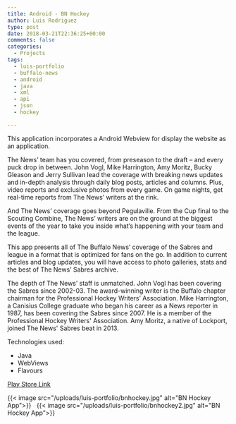 ```yaml
---
title: Android - BN Hockey
author: Luis Rodriguez
type: post
date: 2018-03-21T22:36:25+00:00
comments: false
categories:
  - Projects
tags:
  - luis-portfolio
  - buffalo-news
  - android
  - java
  - xml
  - api
  - json
  - hockey

---
```


This application incorporates a Android Webview for display the website as an application.

The News’ team has you covered, from preseason to the draft – and every puck drop in between. John Vogl, Mike Harrington, Amy Moritz, Bucky Gleason and Jerry Sullivan lead the coverage with breaking news updates and in-depth analysis through daily blog posts, articles and columns. Plus, video reports and exclusive photos from every game. On game nights, get real-time reports from The News’ writers at the rink.

And The News’ coverage goes beyond Pegulaville. From the Cup final to the Scouting Combine, The News’ writers are on the ground at the biggest events of the year to take you inside what’s happening with your team and the league.

This app presents all of The Buffalo News’ coverage of the Sabres and league in a format that is optimized for fans on the go. In addition to current articles and blog updates, you will have access to photo galleries, stats and the best of The News’ Sabres archive.

The depth of The News’ staff is unmatched. John Vogl has been covering the Sabres since 2002-03. The award-winning writer is the Buffalo chapter chairman for the Professional Hockey Writers’ Association. Mike Harrington, a Canisius College graduate who began his career as a News reporter in 1987, has been covering the Sabres since 2007. He is a member of the Professional Hockey Writers' Association. Amy Moritz, a native of Lockport, joined The News' Sabres beat in 2013.

<!--more-->

Technologies used:

 - Java
 - WebViews
 - Flavours

[Play Store Link](https://play.google.com/store/apps/details?id=com.buffalonews.hockey)

{{< image src="/uploads/luis-portfolio/bnhockey.jpg" alt="BN Hockey App">}}
&nbsp;
{{< image src="/uploads/luis-portfolio/bnhockey2.jpg" alt="BN Hockey App">}}


